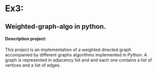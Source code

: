 # Ex3:
## Weighted-graph-algo in python.

#### Description project:
This project is an implementation of a weighted directed graph accompanied by different graphs algorithms implemented in Python.
A graph is represented in adjacency list and and each one contains a list of vertices and a list of edges.


